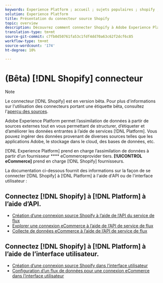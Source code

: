 ```yaml
---
keywords: Experience Platform ; accueil ; sujets populaires ; shopify ; Shopify ;
solution: Experience Platform
title: Présentation du connecteur source Shopify
topic: overview
description: Découvrez comment connecter Shopify à Adobe Experience Platform à l'aide d'API ou de l'interface utilisateur.
translation-type: tm+mt
source-git-commit: c7fb0d50761fa53c1fdf4dd70a63c62f2dcf6c85
workflow-type: tm+mt
source-wordcount: '174'
ht-degree: 10%

---
```



# (Bêta) [!DNL Shopify] connecteur

>[!NOTE]
>
>Le connecteur [!DNL Shopify] est en version bêta. Pour plus d&#39;informations sur l&#39;utilisation des connecteurs portant une étiquette bêta, consultez l&#39;[aperçu des sources](../../home.md#terms-and-conditions).

Adobe Experience Platform permet l’assimilation de données à partir de sources externes tout en vous permettant de structurer, d’étiqueter et d’améliorer les données entrantes à l’aide de services [!DNL Platform]. Vous pouvez ingérer des données provenant de diverses sources telles que les applications Adobe, le stockage dans le cloud, des bases de données, etc.

[!DNL Experience Platform] prend en charge l’assimilation de données à partir d’un fournisseur  **** eCommerceprovider tiers. **[!UICONTROL eCommerce]** prend en charge [!DNL Shopify] fournisseurs.

La documentation ci-dessous fournit des informations sur la façon de se connecter [!DNL Shopify] à [!DNL Platform] à l&#39;aide d&#39;API ou de l&#39;interface utilisateur :

## Connectez [!DNL Shopify] à [!DNL Platform] à l’aide d’API.

- [Création d’une connexion source Shopify à l’aide de l’API du service de flux](../../tutorials/api/create/ecommerce/shopify.md)
- [Explorer une connexion eCommerce à l’aide de l’API de service de flux](../../tutorials/api/explore/ecommerce.md)
- [Collecte de données eCommerce à l’aide de l’API de service de flux](../../tutorials/api/collect/ecommerce.md)

## Connectez [!DNL Shopify] à [!DNL Platform] à l’aide de l’interface utilisateur.

- [Création d’une connexion source Shopify dans l’interface utilisateur](../../tutorials/ui/create/ecommerce/shopify.md)
- [Configuration d’un flux de données pour une connexion eCommerce dans l’interface utilisateur](../../tutorials/ui/dataflow/ecommerce.md)